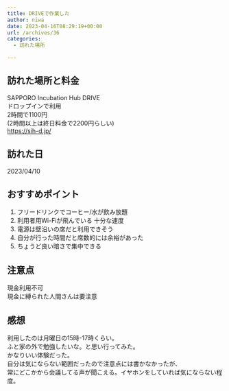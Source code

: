 ```yaml
---
title: DRIVEで作業した
author: niwa
date: 2023-04-16T08:29:19+00:00
url: /archives/36
categories:
  - 訪れた場所

---
```

## 訪れた場所と料金 
SAPPORO Incubation Hub DRIVE  
ドロップインで利用  
2時間で1100円  
(2時間以上は終日料金で2200円らしい)  
<https://sih-d.jp/>

## 訪れた日 
2023/04/10

## おすすめポイント
1. フリードリンクでコーヒー/水が飲み放題
2. 利用者用Wi-Fiが飛んでいる
   十分な速度
3. 電源は壁沿いの席だと利用できそう  
4. 自分が行った時間だと席数的には余裕があった
5. ちょうど良い暗さで集中できる


## 注意点
現金利用不可  
現金に縛られた人間さんは要注意


## 感想 
利用したのは月曜日の15時-17時くらい。  
ふと家の外で勉強したいな。と思い行ってみた。  
かなりいい体験だった。  
自分は気にならない範囲だったので注意点には書かなかったが、  
常にどこかから会議してる声が聞こえる。イヤホンをしていれば気にならない程度。
